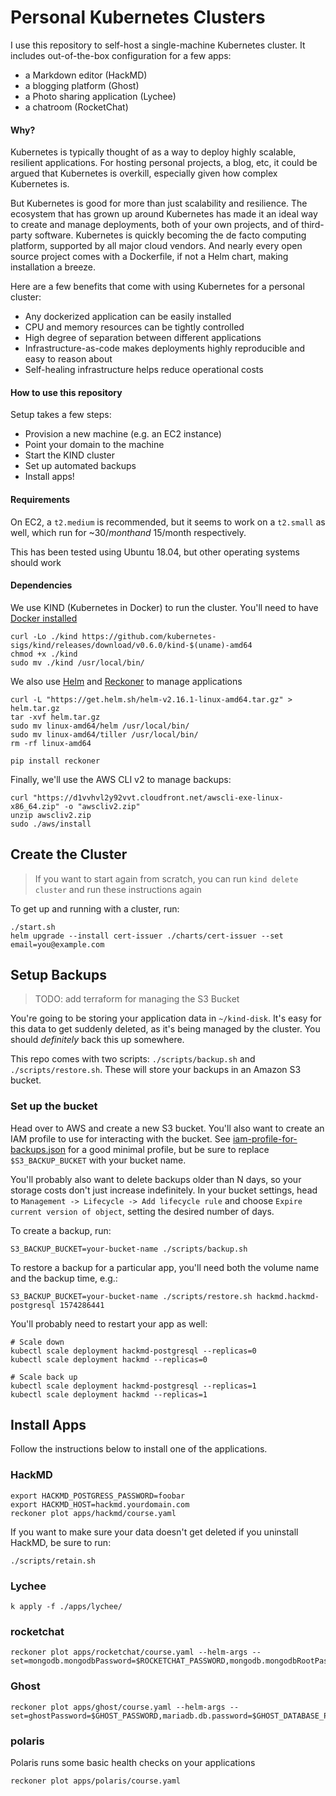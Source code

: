 # Personal Kubernetes Clusters
I use this repository to self-host a single-machine Kubernetes cluster.
It includes out-of-the-box configuration for a few apps:
* a Markdown editor (HackMD)
* a blogging platform (Ghost)
* a Photo sharing application (Lychee)
* a chatroom (RocketChat)

#### Why?
Kubernetes is typically thought of as a way to deploy highly scalable, resilient
applications. For hosting personal projects, a blog, etc, it could be argued that
Kubernetes is overkill, especially given how complex Kubernetes is.

But Kubernetes is good for more than just scalability and resilience. The ecosystem that
has grown up around Kubernetes has made it an ideal way to create and manage deployments,
both of your own projects, and of third-party software. Kubernetes is quickly becoming
the de facto computing platform, supported by all major cloud vendors. And nearly every
open source project comes with a Dockerfile, if not a Helm chart, making installation a
breeze.

Here are a few benefits that come with using Kubernetes for a personal cluster:
* Any dockerized application can be easily installed
* CPU and memory resources can be tightly controlled
* High degree of separation between different applications
* Infrastructure-as-code makes deployments highly reproducible and easy to reason about
* Self-healing infrastructure helps reduce operational costs

#### How to use this repository
Setup takes a few steps:
* Provision a new machine (e.g. an EC2 instance)
* Point your domain to the machine
* Start the KIND cluster
* Set up automated backups
* Install apps!

#### Requirements
On EC2, a `t2.medium` is recommended, but it seems to work on a `t2.small` as well, which run for ~$30/month and ~$15/month respectively.

This has been tested using Ubuntu 18.04, but other operating systems should work

#### Dependencies
We use KIND (Kubernetes in Docker) to run the cluster. You'll need to have
[Docker installed](https://phoenixnap.com/kb/how-to-install-docker-on-ubuntu-18-04)
```
curl -Lo ./kind https://github.com/kubernetes-sigs/kind/releases/download/v0.6.0/kind-$(uname)-amd64
chmod +x ./kind
sudo mv ./kind /usr/local/bin/
```

We also use [Helm](https://github.com/helm/helm) and [Reckoner](https://github.com/FairwindsOps/reckoner) to manage applications
```
curl -L "https://get.helm.sh/helm-v2.16.1-linux-amd64.tar.gz" > helm.tar.gz
tar -xvf helm.tar.gz
sudo mv linux-amd64/helm /usr/local/bin/
sudo mv linux-amd64/tiller /usr/local/bin/
rm -rf linux-amd64

pip install reckoner
```

Finally, we'll use the AWS CLI v2 to manage backups:
```
curl "https://d1vvhvl2y92vvt.cloudfront.net/awscli-exe-linux-x86_64.zip" -o "awscliv2.zip"
unzip awscliv2.zip
sudo ./aws/install
```

## Create the Cluster
> If you want to start again from scratch, you can run `kind delete cluster`
> and run these instructions again

To get up and running with a cluster, run:
```
./start.sh
helm upgrade --install cert-issuer ./charts/cert-issuer --set email=you@example.com
````

## Setup Backups
> TODO: add terraform for managing the S3 Bucket

You're going to be storing your application data in `~/kind-disk`. It's easy for this data
to get suddenly deleted, as it's being managed by the cluster. You should _definitely_ back this
up somewhere.

This repo comes with two scripts: `./scripts/backup.sh` and `./scripts/restore.sh`. These
will store your backups in an Amazon S3 bucket.

### Set up the bucket
Head over to AWS and create a new S3 bucket. You'll also want to create an IAM profile
to use for interacting with the bucket. See [iam-profile-for-backups.json](iam-profile-for-backups.json)
for a good minimal profile, but be sure to replace `$S3_BACKUP_BUCKET` with your bucket name.

You'll probably also want to delete backups older than N days, so your storage costs don't just
increase indefinitely. In your bucket settings, head to `Management -> Lifecycle -> Add lifecycle rule`
and choose `Expire current version of object`, setting the desired number of days.

To create a backup, run:
```
S3_BACKUP_BUCKET=your-bucket-name ./scripts/backup.sh
```

To restore a backup for a particular app, you'll need both the volume name and the backup time, e.g.:
```
S3_BACKUP_BUCKET=your-bucket-name ./scripts/restore.sh hackmd.hackmd-postgresql 1574286441
```

You'll probably need to restart your app as well:
```
# Scale down
kubectl scale deployment hackmd-postgresql --replicas=0
kubectl scale deployment hackmd --replicas=0

# Scale back up
kubectl scale deployment hackmd-postgresql --replicas=1
kubectl scale deployment hackmd --replicas=1
```

## Install Apps

Follow the instructions below to install one of the applications.

### HackMD
```
export HACKMD_POSTGRESS_PASSWORD=foobar
export HACKMD_HOST=hackmd.yourdomain.com
reckoner plot apps/hackmd/course.yaml
```

If you want to make sure your data doesn't get deleted if you uninstall HackMD,
be sure to run:
```
./scripts/retain.sh
```

### Lychee
```
k apply -f ./apps/lychee/
```

### rocketchat
```
reckoner plot apps/rocketchat/course.yaml --helm-args --set=mongodb.mongodbPassword=$ROCKETCHAT_PASSWORD,mongodb.mongodbRootPassword=$ROCKETCHAT_PASSWORD
```

### Ghost
```
reckoner plot apps/ghost/course.yaml --helm-args --set=ghostPassword=$GHOST_PASSWORD,mariadb.db.password=$GHOST_DATABASE_PASSWORD
```

### polaris
Polaris runs some basic health checks on your applications
```
reckoner plot apps/polaris/course.yaml
```

